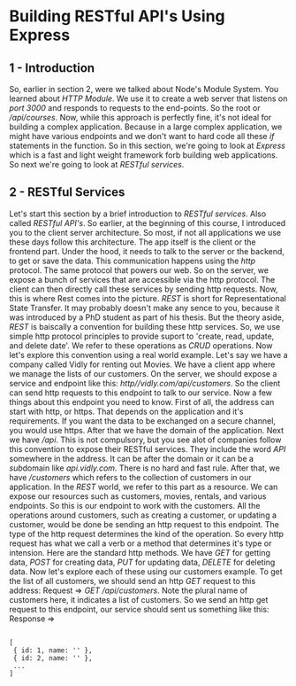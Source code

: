 # Building RESTful API's Using Express

## 1 - Introduction

So, earlier in section 2, were we talked about Node's Module System. You learned about *HTTP Module*. We use it to create a web server that listens on *port 3000* and responds to requests to the end-points. So the root or */api/courses*. Now, while this approach is perfectly fine, it's not ideal for building a complex application. Because in a large complex application, we might have various endpoints and we don't want to hard code all these *if* statements in the function. So in this section, we're going to look at *Express* which is a fast and light weight framework forb building web applications. So  next we're going to look at *RESTful services*.

## 2 - RESTful Services

Let's start this section by a brief introduction to *RESTful services*. Also called *RESTful API's*. So earlier, at the beginning of this course, I introduced you to the client server architecture. So most, if not all applications we use these
days follow this architecture. The app itself is the client or the frontend part. Under the hood, it needs to talk to the
server or the backend, to get or save the data. This communication happens using the *http* protocol. The same protocol that powers our web. So on the server, we expose a bunch of services that are accessible via the http protocol. The client can then directly call these services by sending http requests. Now, this is where Rest comes into the picture. *REST* is short for Representational State Transfer. It may probably doesn't make any sence to you, because it was introduced by a PhD student as part of his thesis. But the theory aside, *REST* is baiscally a convention for building these http services. So, we use simple http protocol principles to provide suport to 'create, read, update, and delete date'. We refer to these operations as *CRUD* operations. Now let's explore this convention using a real world example. Let's say we have a company called Vidly for renting out Movies. We have a client app where we manage the lists of our customers. On the server, we should expose a service and endpoint like this: *http//vidly.com/api/customers*. So the client can send http requests to this endpoint to talk to our service. Now a few things about this endpoint you need to know. First of all, the address can start with http, or https. That depends on the application and it's requirements. If you want the data to be exchanged on a secure channel, you would use https. After that we have the domain of the application. Next we have */api*. This is not compulsory, but you see alot of companies follow this convention to expose their RESTful services. They include the word *API* somewhere in the address. It can be after the domain or it can be a *sub*domain like *api.vidly.com*. There is no hard and fast rule. After that, we have */customers* which refers to the collection of customers in our application. In the *REST* world, we refer to this part as a resource. We can expose our resources such as customers, movies, rentals, and various endpoints. So this is our endpoint to work with the customers. All the operations around customers, such as creating a customer, or updating a customer, would be done be sending an http request to this endpoint. The type of the http request determines the kind of the operation. So every http request has what we call a verb or a method that determines it's type or intension. Here are the standard http methods. We have *GET* for getting data, *POST* for creating data, *PUT* for updating data, *DELETE* for deleting data. Now let's explore each of these using our customers example. To get the list of all customers, we should send an http *GET* request to this address: Request => *GET /api/customers*. Note the plural name of customers here, it indicates a list of customers. So we send an http get request to this endpoint, our service should sent us something like this: Response =>

```javasript

[
 { id: 1, name: '' },
 { id: 2, name: '' },
 ...  
]

```
